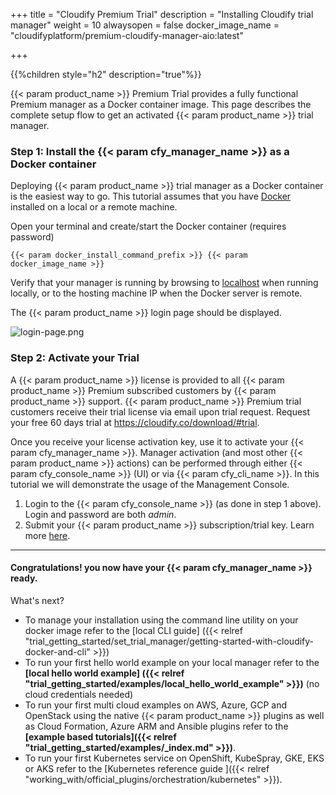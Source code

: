 +++
title = "Cloudify Premium Trial"
description = "Installing Cloudify trial manager"
weight = 10
alwaysopen = false
docker_image_name = "cloudifyplatform/premium-cloudify-manager-aio:latest"

+++

{{%children style="h2" description="true"%}}

 {{< param product_name >}} Premium Trial provides a fully functional Premium manager as a Docker container image. This page describes the complete setup flow to get an activated {{< param product_name >}} trial manager.

### Step 1: Install the {{< param cfy_manager_name >}} as a Docker container


Deploying {{< param product_name >}} trial manager as a Docker container is the easiest way to go.
This tutorial assumes that you have [Docker](https://docs.docker.com/install) installed on a local or a remote machine.

Open your terminal and create/start the Docker container (requires password)
```
{{< param docker_install_command_prefix >}} {{< param docker_image_name >}}
```

Verify that your manager is running by browsing to [localhost](http://localhost) when running locally,
or to the hosting machine IP when the Docker server is remote.

The {{< param product_name >}} login page should be displayed.

![login-page.png]( /images/ui/pages/login-page.png )


### Step 2: Activate your Trial

A {{< param product_name >}} license is provided to all {{< param product_name >}} Premium subscribed customers by {{< param product_name >}} support.
{{< param product_name >}} Premium trial customers receive their trial license via email upon trial request.
Request your free 60 days trial at https://cloudify.co/download/#trial.  

Once you receive your license activation key, use it to activate your {{< param cfy_manager_name >}}. Manager activation (and most other {{< param product_name >}} actions) can be performed through either {{< param cfy_console_name >}} (UI) or via {{< param cfy_cli_name >}}.
In this tutorial we will demonstrate the usage of the Management Console.

1. Login to the {{< param cfy_console_name >}} (as done in step 1 above). Login and password are both _admin_.
2. Submit your {{< param product_name >}} subscription/trial key. Learn more [here](https://docs.cloudify.co/latest/install_maintain/installation/manager-license/#product-activation).



____

#### Congratulations! you now have your {{< param cfy_manager_name >}} ready.

What's next?

* To manage your installation using the command line utility on your docker image refer to the [local CLI guide] ({{< relref "trial_getting_started/set_trial_manager/getting-started-with-cloudify-docker-and-cli" >}})
* To run your first hello world example on your local manager refer to the **[local hello world example] ({{< relref "trial_getting_started/examples/local_hello_world_example" >}})** (no cloud credentials needed)
* To run your first multi cloud examples on AWS, Azure, GCP and OpenStack using the native {{< param product_name >}} plugins as well as Cloud Formation, Azure ARM and Ansible plugins refer to the  **[example based tutorials]({{< relref "trial_getting_started/examples/_index.md" >}})**.
* To run your first Kubernetes service on OpenShift, KubeSpray, GKE, EKS or AKS refer to the  [Kubernetes reference guide ]({{< relref "working_with/official_plugins/orchestration/kubernetes" >}}).
